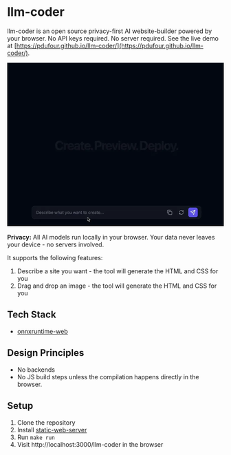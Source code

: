 # llm-coder
llm-coder is an open source privacy-first AI website-builder powered by your browser. No API keys required. No server required. See the live demo at [https://pdufour.github.io/llm-coder/](https://pdufour.github.io/llm-coder/).

![site](https://github.com/pdufour/llm-coder/raw/main/public/site-50.webp)

**Privacy:** All AI models run locally in your browser. Your data never leaves your device - no servers involved.

It supports the following features:
1. Describe a site you want - the tool will generate the HTML and CSS for you
2. Drag and drop an image - the tool will generate the HTML and CSS for you

## Tech Stack
- [onnxruntime-web](https://onnxruntime.ai/docs/tutorials/web/)

## Design Principles
- No backends
- No JS build steps unless the compilation happens directly in the browser.

## Setup

1. Clone the repository
2. Install [static-web-server](https://static-web-server.net/download-and-install/#macos)
2. Run `make run`
3. Visit http://localhost:3000/llm-coder in the browser
